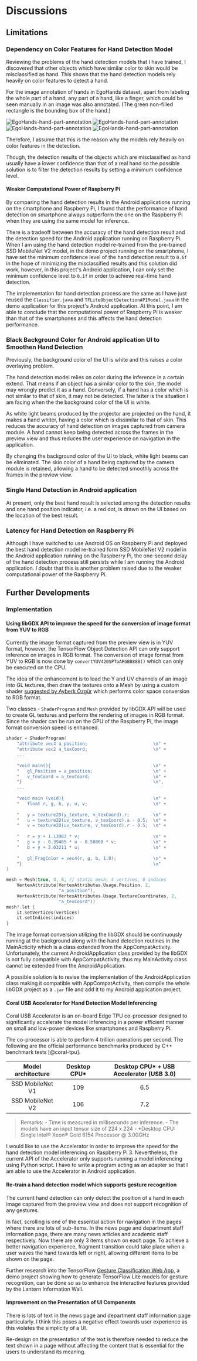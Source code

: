 # Discussions

## Limitations
### Dependency on Color Features for Hand Detection Model
Reviewing the problems of the hand detection models that I have trained, I discovered that other objects which have similar color to skin would be misclassified as hand. This shows that the hand detection models rely heavily on color features to detect a hand.

For the image annotation of hands in EgoHands dataset, apart from labeling the whole part of a hand, any part of a hand, like a finger, which could be seen manually in an image was also annotated. (The green non-filled rectangle is the bounding box of the hand.)

![EgoHands-hand-part-annotation](https://lh3.googleusercontent.com/r-bOD4_DHyJmOqtWTWdLmOVOLumN4GdreApXzB5TWMKLFLlg_-tzbhMpVaouIwPLq4HLPgvmaPIg=s500 "EgoHands-hand-part-annotation")
![EgoHands-hand-part-annotation](https://lh3.googleusercontent.com/2VYbJQGtnsj0GkEsFMw0OT58iYT2LS1hCOktiYJJrtS57bcWDmyQtb-XwQB9SIdyVOZG9YqFXxjV=s500 "EgoHands-hand-part-annotation-2")
![EgoHands-hand-part-annotation](https://lh3.googleusercontent.com/5Lvyalyv-sYKO4wafRQap8r5sHdKAw0ZSUBbWChzVUW-mz4wziq44gjB5tzLOpxkX_tbVFjJ3QYh=s500 "EgoHands-hand-part-annotation-3")
![EgoHands-hand-part-annotation](https://lh3.googleusercontent.com/M_hWzJVv7qTuujzOnUo7ceMETGe2PZx4S1BhYDPBvRn_Jlvs7_6yJB_kuLqtwvqTkZ-sPXXFZtIi=s500 "EgoHands-hand-part-annotation-4")

Therefore, I assume that this is the reason why the models rely heavily on color features in the detection.

Though, the detection results of the objects which are misclassified as hand usually have a lower confidence than that of a real hand so the possible solution is to filter the detection results by setting a minimum confidence level.

#### Weaker Computational Power of Raspberry Pi
By comparing the hand detection results in the Android applications running on the smartphone and Raspberry Pi, I found that the performance of hand detection on smartphone always outperform the one on the Raspberry Pi when they are using the same model for inference.

There is a tradeoff between the accuracy of the hand detection result and the detection speed for the Android application running on Raspberry Pi. When I am using the hand detection model re-trained from the pre-trained SSD MobileNet V2 model, in the demo project running on the smartphone, I have set the minimum confidence level of the hand detection result to `0.6f` in the hope of minimizing the misclassified results and this solution did work, however, in this project's Android application, I can only set the minimum confidence level to `0.1f` in order to achieve real-time hand detection.

The implementation for hand detection process are the same as I have just reused the `Classifier.java` and `TFLiteObjectDetectionAPIModel.java` in the demo application for this project's Android application. At this point, I am able to conclude that the computational power of Raspberry Pi is weaker than that of the smartphones and this affects the hand detection performance.

### Black Background Color for Android application UI to Smoothen Hand Detection
Previously, the background color of the UI is white and this raises a color overlaying problem.

The hand detection model relies on color during the inference in a certain extend. That means if an object has a similar color to the skin, the model may wrongly predict it as a hand. Conversely, if a hand has a color which is not similar to that of skin, it may not be detected. The latter is the situation I am facing when the the background color of the UI is white.

As white light beams produced by the projector are projected on the hand, it makes a hand whiter, having a color which is dissimilar to that of skin. This reduces the accuracy of hand detection on images captured from camera module. A hand cannot keep being detected across the frames in the preview view and thus reduces the user experience on navigation in the application.

By changing the background color of the UI to black, white light beams can be eliminated. The skin color of a hand being captured by the camera module is retained, allowing a hand to be detected smoothly across the frames in the preview view.

### Single Hand Detection in Android application
At present, only the best hand result is selected among the detection results and one hand position indicator, i.e. a red dot, is drawn on the UI based on the location of the best result.

### Latency for Hand Detection on Raspberry Pi
Although I have switched to use Android OS on Raspberry Pi and deployed the best hand detection model re-trained form SSD MobileNet V2 model in the Android application running on the Raspberry Pi, the one-second delay of the hand detection process still persists while I am running the Android application. I doubt that this is another problem raised due to the weaker computational power of the Raspberry Pi.

## Further Developments
### Implementation
#### Using libGDX API to improve the speed for the conversion of image format from YUV to RGB
Currently the image format captured from the preview view is in YUV format, however, the TensorFlow Object Detection API can only support inference on images in RGB format. The conversion of image format from YUV to RGB is now done by `convertYUV420SPToARGB8888()` which can only be executed on the CPU.

The idea of the enhancement is to load the Y and UV channels of an image into GL textures, then draw the textures onto a Mesh by using a custom shader [suggested by Ayberk Özgür](https://stackoverflow.com/questions/22456884/how-to-render-androids-yuv-nv21-camera-image-on-the-background-in-libgdx-with-o)  which performs color space conversion to RGB format.

Two classes - `ShaderProgram` and `Mesh` provided by libGDX API will be used to create GL textures and perform the rendering of images in RGB format. Since the shader can be run on the GPU of the Raspberry Pi, the image format conversion speed is enhanced.

```kotlin
shader = ShaderProgram(
	"attribute vec4 a_position;                         \n" +
	"attribute vec2 a_texCoord;                         \n" +
	...
	
	"void main(){                                       \n" +
    "   gl_Position = a_position;                       \n" +
    "   v_texCoord = a_texCoord;                        \n" +
    "}                                                  \n",
	...
	
    "void main (void){                                  \n" +
    "   float r, g, b, y, u, v;                         \n" +
    
    "   y = texture2D(y_texture, v_texCoord).r;         \n" +
    "   u = texture2D(uv_texture, v_texCoord).a - 0.5;  \n" +
    "   v = texture2D(uv_texture, v_texCoord).r - 0.5;  \n" +
    
    "   r = y + 1.13983 * v;                            \n" +
    "   g = y - 0.39465 * u - 0.58060 * v;              \n" +
    "   b = y + 2.03211 * u;                            \n" +
    
    "   gl_FragColor = vec4(r, g, b, 1.0);              \n" +
    "}                                                  \n"
)
```
```kotlin
mesh = Mesh(true, 4, 6, // static mesh, 4 vertices, 6 indices
    VertexAttribute(VertexAttributes.Usage.Position, 2,
					"a_position"),
    VertexAttribute(VertexAttributes.Usage.TextureCoordinates, 2,
				    "a_texCoord"))
mesh?.let {
	it.setVertices(vertices)
	it.setIndices(indices)
}
```
The image format conversion utilizing the libGDX should be continuously running at the background along with the hand detection routines in the MainActicity which is a class extended from the AppCompatActivity. Unfortunately, the current AndroidApplication class provided by the libGDX is not fully compatible with AppCompatActivity, thus my MainActivity class cannot be extended from the AndroidApplication.

A possible solution is to revise the implementation of the AndroidApplication class making it compatible with AppCompatActivity, then compile the whole libGDX project as a `.jar` file and add it to my Android application project.

#### Coral USB Accelerator for Hand Detection Model Inferencing
Coral USB Accelerator is an on-board Edge TPU co-processor designed to significantly accelerate the model inferencing in a power efficient manner on small and low-power devices like smartphones and Raspberry Pi.

The co-processor is able to perform 4 trillion operations per second. The following are the official performance benchmarks produced by C++ benchmark tests [@coral-tpu].

| Model architecture | Desktop CPU* | Desktop CPU*  + USB Accelerator (USB 3.0) |
|:--:|:--:|:--:|
| SSD MobileNet V1 | 109 | 6.5 |
| SSD MobileNet V2 | 106 | 7.2 |
> Remarks:
	- Time is measured in milliseconds per inference.
	- The models have an input tensor size of 224 x 224
	- *Desktop CPU: Single Intel® Xeon® Gold 6154 Processor @ 3.00GHz

I would like to use the Accelerator in order to improve the speed for the hand detection model inferencing on Raspberry Pi 3. Nevertheless, the current API of the Accelerator only supports running a model inferencing using Python script. I have to write a program acting as an adapter so that I am able to use the Accelerator in Android application.

#### Re-train a hand detection model which supports gesture recognition
The current hand detection can only detect the position of a hand in each image captured from the preview view and does not support recognition of any gestures.

In fact, scrolling is one of the essential action for navigation in the pages where there are lots of sub-items. In the news page and department staff information page, there are many news articles and academic staff respectively. Now there are only 3 items shown on each page. To achieve a better navigation experience, fragment transition could take place when a user waves the hand towards left or right, allowing different items to be shown on the page.

Further research into the TensorFlow [Gesture Classification Web App](https://github.com/tensorflow/examples/tree/master/lite/examples/gesture_classification/web), a demo project showing how to generate TensorFlow Lite models for gesture recognition, can be done so as to enhance the interactive features provided by the Lantern Information Wall.

#### Improvement on the Presentation of UI Components
There is lots of text in the news page and department staff information page particularly. I think this poses a negative effect towards user experience as this violates the simplicity of a UI.

Re-design on the presentation of the text is therefore needed to reduce the text shown in a page without affecting the content that is essential for the users to understand its meaning.